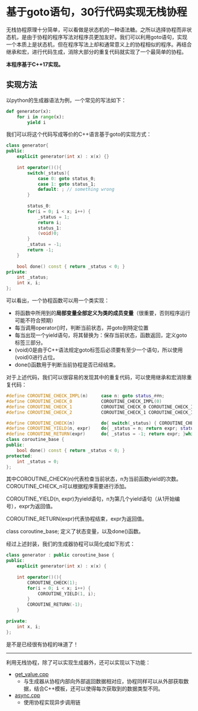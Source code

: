 # 基于goto语句，30行代码实现无栈协程

无栈协程原理十分简单，可以看做是状态机的一种语法糖。之所以选择协程而非状态机，是由于协程的程序写法对程序员更加友好。我们可以利用goto语句，实现一个本质上是状态机，但在程序写法上却和通常意义上的协程相似的程序。再结合继承和宏，进行代码生成，消除大部分的重复代码就实现了一个最简单的协程。

**本程序基于C++17实现。**

## 实现方法

以python的生成器语法为例，一个常见的写法如下：

```python
def generator(x):
    for i in range(x):
        yield i
```

我们可以将这个代码写成等价的C++语言基于goto的实现方式：

```c++
class generator{
public:
    explicit generator(int x) : x(x) {}
    
    int operator()(){
        switch(_status){
            case 0: goto status_0;
            case 1: goto status_1;
            default: ; // something wrong
        }
        
        status_0:
        for(i = 0; i < x; i++) {
            _status = 1;
            return i;
            status_1:
            (void)0;
        }
        _status = -1;
        return -1;
    }
    
    bool done() const { return _status < 0; }
private:
    int _status;
    int x, i;
};
```

可以看出，一个协程函数可以用一个类实现：

* 将函数中所用到的**局部变量全部定义为类的成员变量**（很重要，否则程序运行可能不符合预期）
* 每当调用operator()时，判断当前状态，并goto到特定位置
* 每当出现一个yield语句，将其替换为：保存当前状态，函数返回，定义goto标签三部分。
* (void)0是由于C++语法规定goto标签后必须要有至少一个语句，所以使用(void)0进行占位。
* done()函数用于判断当前协程是否已经结束。

对于上述代码，我们可以很容易的发现其中的重复代码，可以使用继承和宏消除重复代码：

```c++
#define COROUTINE_CHECK_IMPL(n)     case n: goto status_##n;
#define COROUTINE_CHECK_0           COROUTINE_CHECK_IMPL(0)
#define COROUTINE_CHECK_1           COROUTINE_CHECK_0 COROUTINE_CHECK_IMPL(1)
#define COROUTINE_CHECK_2           COROUTINE_CHECK_1 COROUTINE_CHECK_IMPL(2)

#define COROUTINE_CHECK(n)          do{ switch(_status) { COROUTINE_CHECK_##n } status_0: (void)0; }while(0)
#define COROUTINE_YIELD(n, expr)    do{ _status = n; return expr; status_##n: (void)0; }while(0)
#define COROUTINE_RETURN(expr)      do{ _status = -1; return expr; }while(0)
class coroutine_base {
public:
    bool done() const { return _status < 0; }
protected:
    int _status = 0;
};
```

其中COROUTINE_CHECK(n)代表检查当前状态，n为当前函数yield的次数。COROUTINE_CHECK_n可以根据程序需要进行添加。

COROUTINE_YIELD(n, expr)为yield语句，n为第几个yield语句（从1开始编号），expr为返回值。

COROUTINE_RETURN(expr)代表协程结束，expr为返回值。

class coroutine_base; 定义了状态变量，以及done()函数。

经过上述封装，我们的生成器协程可以简化成如下形式：

```c++
class generator : public coroutine_base {
public:
    explicit generator(int x) : x(x) {
    
    int operator()(){
        COROUTINE_CHECK(1);
        for(i = 0; i < x; i++) {
            COROUTINE_YIELD(1, i);
        }
        COROUTINE_RETURN(-1);
    }
    
private:
    int x, i;
};
```

是不是已经很有协程的味道了！

---

利用无栈协程，除了可以实现生成器外，还可以实现以下功能：

* [get_value.cpp](get_value.cpp)
  * 与生成器从协程内部向外部返回数据相对应，协程同样可以从外部获取数据，结合C++模板，还可以使得每次获取到的数据类型不同。
* [async.cpp](async.cpp)
  * 使用协程实现异步调用链
